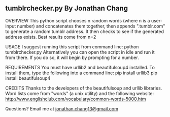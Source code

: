 tumblrchecker.py
By Jonathan Chang
--------------------------------------

OVERVIEW
This python script chooses n random words (where n is a user-input number) and
concatenates them together, then appends ".tumblr.com" to generate a random 
tumblr address. It then checks to see if the generated address exists.
Best results come from n=2

USAGE
I suggest running this script from command line:
python tumblrchecker.py <number>
Alternatively you can open the script in idle and run it from there. If you do
so, it will begin by prompting for a number.

REQUIREMENTS
You must have urllib2 and beautifulsoup4 installed. To install them, type the
following into a command line:
pip install urllib3
pip install beautifulsoup4

CREDITS
Thanks to the developers of the beautifulsoup and urllib libraries.
Word lists come from "words" (a unix utility) and the following website:
http://www.englishclub.com/vocabulary/common-words-5000.htm

Questions? Email me at jonathan.chang13@gmail.com
